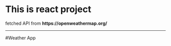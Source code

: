 <h1>This is react project </h1>
fetched API from <b> https://openweathermap.org/ </b>
<hr>
#Weather App
